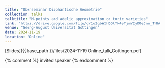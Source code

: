 ```yaml
---
title: "Oberseminar Diophantische Geometrie"
collection: talks
talktitle: "M-points and adelic approximation on toric varieties"
link: "https://drive.google.com/file/d/1u2gbW5H5GlTk4sTjmYIyKOeJnn_THh6P/"
venue: "Georg-August Universitat Göttingen"
date: 2024-11-19
location: "Online"
---
```

[Slides]({{ base_path }}/files/2024-11-19 Online_talk_Gottingen.pdf)

{% comment %} invited speaker {% endcomment %}
